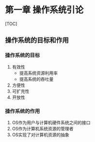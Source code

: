 # 第一章 操作系统引论

[TOC]



## 操作系统的目标和作用

### 操作系统的目标

1. 有效性
   - 提高系统资源利用率
   - 提高系统的吞吐量
2. 方便性
3. 可扩充性
4. 开放性

### 操作系统的作用

1. OS作为用户与计算机硬件系统之间的接口
2. OS作为计算机系统资源的管理者
3. OS实现了对计算机资源的抽象